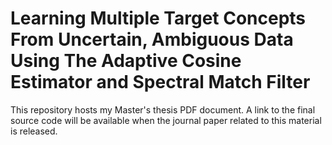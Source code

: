 # Learning Multiple Target Concepts From Uncertain, Ambiguous Data Using The Adaptive Cosine Estimator and Spectral Match Filter

This repository hosts my Master's thesis PDF document. A link to the final source code will be available when the journal paper related to this material is released.
